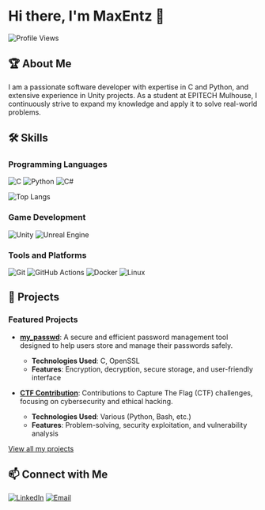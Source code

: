 # Hi there, I'm MaxEntz 👋

![Profile Views](https://komarev.com/ghpvc/?username=MaxEntz&style=flat-square)

## 🏆 About Me

I am a passionate software developer with expertise in C and Python, and extensive experience in Unity projects. As a student at EPITECH Mulhouse, I continuously strive to expand my knowledge and apply it to solve real-world problems.

## 🛠️ Skills

### Programming Languages
![C](https://img.shields.io/badge/-C-A8B9CC?style=flat-square&logo=c&logoColor=white)
![Python](https://img.shields.io/badge/-Python-3776AB?style=flat-square&logo=python&logoColor=white)
![C#](https://img.shields.io/badge/-CSharp-239120?style=flat-square&logo=c-sharp&logoColor=white)

![Top Langs](https://github-readme-stats.vercel.app/api/top-langs/?username=MaxEntz&layout=compact&theme=radical)

### Game Development
![Unity](https://img.shields.io/badge/-Unity-000000?style=flat-square&logo=unity&logoColor=white)
![Unreal Engine](https://img.shields.io/badge/-Unreal%20Engine-313131?style=flat-square&logo=unreal-engine&logoColor=white)

### Tools and Platforms
![Git](https://img.shields.io/badge/-Git-F05032?style=flat-square&logo=git&logoColor=white)
![GitHub Actions](https://img.shields.io/badge/-GitHub%20Actions-2088FF?style=flat-square&logo=github-actions&logoColor=white)
![Docker](https://img.shields.io/badge/-Docker-2496ED?style=flat-square&logo=docker&logoColor=white)
![Linux](https://img.shields.io/badge/-Linux-FCC624?style=flat-square&logo=linux&logoColor=black)

## 🚀 Projects

### Featured Projects
- **[my_passwd](https://github.com/MaxEntz/my_passwd)**: A secure and efficient password management tool designed to help users store and manage their passwords safely.
  - **Technologies Used**: C, OpenSSL
  - **Features**: Encryption, decryption, secure storage, and user-friendly interface

- **[CTF Contribution](https://github.com/MaxEntz/CTF)**: Contributions to Capture The Flag (CTF) challenges, focusing on cybersecurity and ethical hacking.
  - **Technologies Used**: Various (Python, Bash, etc.)
  - **Features**: Problem-solving, security exploitation, and vulnerability analysis

[View all my projects](https://github.com/MaxEntz?tab=repositories)

## 📫 Connect with Me

[![LinkedIn](https://img.shields.io/badge/-LinkedIn-0A66C2?style=flat-square&logo=linkedin&logoColor=white)](https://www.linkedin.com/in/maxime-entz/)
[![Email](https://img.shields.io/badge/-Email-D14836?style=flat-square&logo=gmail&logoColor=white)](mailto:maxime.entz@epitech.eu)
